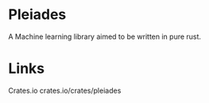# Pleiades
A Machine learning library aimed to be written in pure rust.

# Links
Crates.io crates.io/crates/pleiades
